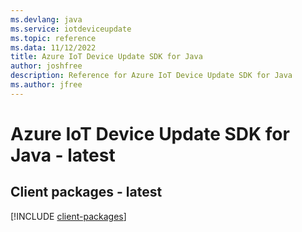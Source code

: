 ```yaml
---
ms.devlang: java
ms.service: iotdeviceupdate
ms.topic: reference
ms.data: 11/12/2022
title: Azure IoT Device Update SDK for Java
author: joshfree
description: Reference for Azure IoT Device Update SDK for Java
ms.author: jfree
---
```

# Azure IoT Device Update SDK for Java - latest

## Client packages - latest
[!INCLUDE [client-packages](iot-device-update-client-index.md)]